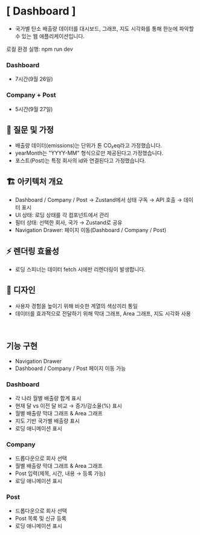 # [ Dashboard ]
- 국가별 탄소 배출량 데이터를 대시보드, 그래프, 지도 시각화를 통해 한눈에 파악할 수 있는 웹 애플리케이션입니다.

로컬 환경 실행: npm run dev

### Dashboard

- 7시간(9월 26일)

### Company + Post

- 5시간(9월 27일)

## 📝 질문 및 가정

- 배출량 데이터(emissions)는 단위가 톤 CO₂eq라고 가정했습니다.
- yearMonth는 "YYYY-MM" 형식으로만 제공된다고 가정했습니다.
- 포스트(Post)는 특정 회사의 id와 연결된다고 가정했습니다.

## 🏗️ 아키텍처 개요

- Dashboard / Company / Post → Zustand에서 상태 구독 → API 호출 → 데이터 표시
- UI 상태: 로딩 상태를 각 컴포넌트에서 관리
- 필터 상태: 선택한 회사, 국가 → Zustand로 공유
- Navigation Drawer: 페이지 이동(Dashboard / Company / Post)

## ⚡ 렌더링 효율성

- 로딩 스피너는 데이터 fetch 시에만 리렌더링이 발생합니다.

## 🎨 디자인

- 사용자 경험을 높이기 위해 비슷한 계열의 색상끼리 통일
- 데이터를 효과적으로 전달하기 위해 막대 그래프, Area 그래프, 지도 시각화 사용

<br>

## 기능 구현

- Navigation Drawer
- Dashboard / Company / Post 페이지 이동 가능

### Dashboard

- 각 나라 월별 배출량 합계 표시
- 현재 달 vs 이전 달 비교 → 증가/감소율(%) 표시
- 월별 배출량 막대 그래프 & Area 그래프
- 지도 기반 국가별 배출량 표시
- 로딩 애니메이션 표시

### Company
- 드롭다운으로 회사 선택
- 월별 배출량 막대 그래프 & Area 그래프
- Post 입력(제목, 시간, 내용 → 등록 가능)
- 로딩 애니메이션 표시

### Post

- 드롭다운으로 회사 선택
- Post 목록 및 신규 등록
- 로딩 애니메이션 표시
